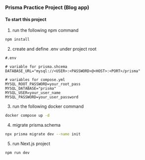 ### Prisma Practice Project (Blog app)

#### To start this project

1. run the following npm command

```bash
npm install
```

2. create and define .env under project root

```
#.env

# variable for prisma.shcema
DATABASE_URL="mysql://<USER>:<PASSWORD>@<HOST>:<PORT>/prisma"

# variables for compose.yml
MYSQL_ROOT_PASSWORD=your_root_pass
MYSQL_DATABASE="prisma"
MYSQL_USER=your_user_name
MYSQL_PASSWORD=your_user_password
```

3. run the following docker command

```bash
docker compose up -d
```

4. migrate prisma.schema

```bash
npx prisma migrate dev --name init
```

5. run Next.js project

```bash
npm run dev
```